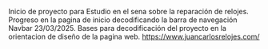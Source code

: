 Inicio de proyecto para Estudio en el sena sobre la reparación de relojes.
Progreso en la pagina de inicio decodificando la barra de navegación Navbar 23/03/2025.
Bases para decodificación del proyecto en la orientacion de diseño de la pagina web. https://www.juancarlosrelojes.com/